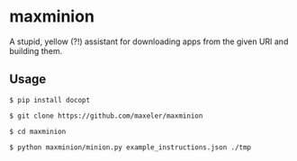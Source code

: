 maxminion
=========

A stupid, yellow (?!) assistant for downloading apps from the given URI and building them.

Usage
-----

    $ pip install docopt
   
    $ git clone https://github.com/maxeler/maxminion

    $ cd maxminion

    $ python maxminion/minion.py example_instructions.json ./tmp

